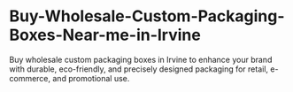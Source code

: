 # Buy-Wholesale-Custom-Packaging-Boxes-Near-me-in-Irvine
Buy wholesale custom packaging boxes in Irvine to enhance your brand with durable, eco-friendly, and precisely designed packaging for retail, e-commerce, and promotional use.
